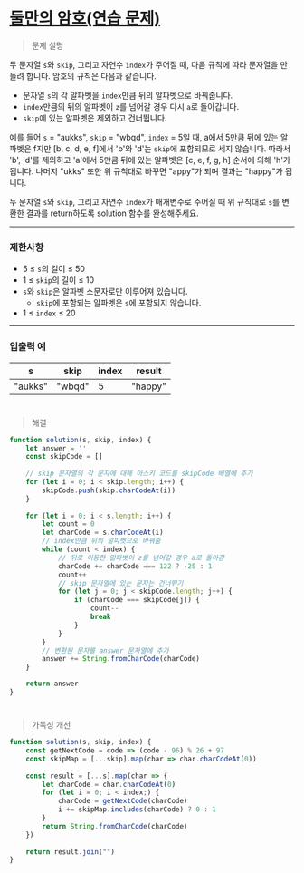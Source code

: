 # [둘만의 암호(연습 문제)](https://school.programmers.co.kr/learn/courses/30/lessons/155652)

> 문제 설명

두 문자열 `s`와 `skip`, 그리고 자연수 `index`가 주어질 때, 다음 규칙에 따라 문자열을 만들려 합니다. 암호의 규칙은 다음과 같습니다.

- 문자열 `s`의 각 알파벳을 `index`만큼 뒤의 알파벳으로 바꿔줍니다.
- `index`만큼의 뒤의 알파벳이 `z`를 넘어갈 경우 다시 `a`로 돌아갑니다.
- `skip`에 있는 알파벳은 제외하고 건너뜁니다.

예를 들어 `s` = "aukks", `skip` = "wbqd", `index` = 5일 때, a에서 5만큼 뒤에 있는 알파벳은 f지만 [b, c, d, e, f]에서 'b'와 'd'는 `skip`에 포함되므로 세지 않습니다. 따라서 'b', 'd'를 제외하고 'a'에서 5만큼 뒤에 있는 알파벳은 [c, e, f, g, h] 순서에 의해 'h'가 됩니다. 나머지 "ukks" 또한 위 규칙대로 바꾸면 "appy"가 되며 결과는 "happy"가 됩니다.

두 문자열 `s`와 `skip`, 그리고 자연수 `index`가 매개변수로 주어질 때 위 규칙대로 `s`를 변환한 결과를 return하도록 solution 함수를 완성해주세요.

---

### 제한사항

- 5 ≤ `s`의 길이 ≤ 50
- 1 ≤ `skip`의 길이 ≤ 10
- `s`와 `skip`은 알파벳 소문자로만 이루어져 있습니다.
    - `skip`에 포함되는 알파벳은 `s`에 포함되지 않습니다.
- 1 ≤ `index` ≤ 20

---

### 입출력 예

| s | skip | index | result |
| --- | --- | --- | --- |
| "aukks" | "wbqd" | 5 | "happy" |

#

> 해결

```jsx
function solution(s, skip, index) {
    let answer = ''
    const skipCode = []
    
    // skip 문자열의 각 문자에 대해 아스키 코드를 skipCode 배열에 추가
    for (let i = 0; i < skip.length; i++) {
        skipCode.push(skip.charCodeAt(i))
    }
    
    for (let i = 0; i < s.length; i++) {
        let count = 0
        let charCode = s.charCodeAt(i)
        // index만큼 뒤의 알파벳으로 바꿔줌
        while (count < index) {
            // 뒤로 이동한 알파벳이 z를 넘어갈 경우 a로 돌아감
            charCode += charCode === 122 ? -25 : 1
            count++
            // skip 문자열에 있는 문자는 건너뛰기
            for (let j = 0; j < skipCode.length; j++) {
                if (charCode === skipCode[j]) {
                    count--
                    break
                }
            }
        }
        // 변환된 문자를 answer 문자열에 추가
        answer += String.fromCharCode(charCode)
    }

    return answer
}
```

#

> 가독성 개선

```jsx
function solution(s, skip, index) {
    const getNextCode = code => (code - 96) % 26 + 97
    const skipMap = [...skip].map(char => char.charCodeAt(0))
    
    const result = [...s].map(char => {
        let charCode = char.charCodeAt(0)
        for (let i = 0; i < index;) {
            charCode = getNextCode(charCode)
            i += skipMap.includes(charCode) ? 0 : 1
        }
        return String.fromCharCode(charCode)
    })
    
    return result.join("")
}
```
